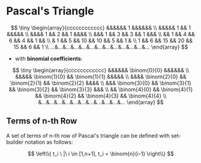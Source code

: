 # Pascal's Triangle

$$
\tiny
\begin{array}{cccccccccccc}
&&&&&& 1 &&&&&& \\
&&&&& 1 && 1 &&&&& \\
&&&& 1 && 2 && 1 &&&& \\
&&& 1 && 3 && 3 && 1 &&& \\
&& 1 && 4 && 6 && 4 && 1 && \\
& 1 && 5 && 10 && 10 && 5 && 1 & \\
1 && 6 && 15 && 20 && 15 && 6 && 1 \\
...&...&...&...&...&...&...&...&...&...&...&...&...
\end{array}
$$

- with __binomial coefficients__:

$$
\tiny
\begin{array}{cccccccccccc}
&&&&&& \binom{0}{0} &&&&&& \\
&&&&& \binom{1}{0} && \binom{1}{1} &&&&& \\
&&&& \binom{2}{0} && \binom{2}{1} && \binom{2}{2} &&&& \\
&&& \binom{3}{0} && \binom{3}{1} && \binom{3}{2} && \binom{3}{3} &&& \\
&& \binom{4}{0} && \binom{4}{1} && \binom{4}{2} && \binom{4}{3} && \binom{4}{4}
\\
&...&...&...&...&...&...&...&...&...&...&...
\end{array}
$$

## Terms of n-th Row

A set of terms of n-th row of Pascal's triangle can be defined with set-builder notation as follows:

$$
\left\\{
t_i \ |\ i \in [1,n+1],
t_i = \binom{n}{i-1}
\right\\}
$$
